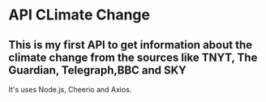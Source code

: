 # API CLimate Change

## This is my first API to get information about the climate change from the sources like TNYT, The Guardian, Telegraph,BBC and SKY

It's uses Node.js, Cheerio and Axios.